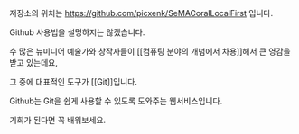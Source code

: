 저장소의 위치는
https://github.com/picxenk/SeMACoralLocalFirst
입니다.

Github 사용법을 설명하지는 않겠습니다.

수 많은 뉴미디어 예술가와 창작자들이
[[컴퓨팅 분야의 개념에서 차용]]해서 
큰 영감을 받고 있는데요,

그 중에 대표적인 도구가 [[Git]]입니다.

Github는 Git을 쉽게 사용할 수 있도록 도와주는 웹서비스입니다.

기회가 된다면 꼭 배워보세요.
